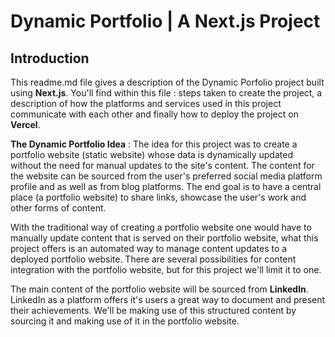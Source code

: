 # Dynamic Portfolio | A Next.js Project

## Introduction

This readme.md file gives a description of the Dynamic Porfolio project built using **Next.js**. You'll find within this file : steps taken to create the project, a description of how the platforms and services used in this project communicate with each other and finally how to deploy the project on **Vercel**.

**The Dynamic Portfolio Idea** : The idea for this project was to create a portfolio website (static website) whose data is dynamically updated without the need for manual updates to the site's content. The content for the website can be sourced from the user's preferred social media platform profile and as well as from blog platforms. The end goal is to have a central place (a portfolio website) to share links, showcase the user's work and other forms of content. 

With the traditional way of creating a portfolio website one would have to manually update content that is served on their portfolio website, what this project offers is an automated way to manage content updates to a deployed portfolio website. There are several possibilities for content integration with the portfolio website, but for this project we'll limit it to one.

The main content of the portfolio website will be sourced from **LinkedIn**. LinkedIn as a platform offers it's users a great way to document and present their achievements. We'll be making use of this structured content by sourcing it and making use of it in the portfolio website.   

